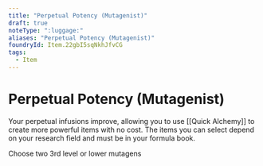 ```yaml
---
title: "Perpetual Potency (Mutagenist)"
draft: true
noteType: ":luggage:"
aliases: "Perpetual Potency (Mutagenist)"
foundryId: Item.22gbI5sqNkhJfvCG
tags:
  - Item
---
```


# Perpetual Potency (Mutagenist)

Your perpetual infusions improve, allowing you to use [[Quick Alchemy]] to create more powerful items with no cost. The items you can select depend on your research field and must be in your formula book.

Choose two 3rd level or lower mutagens
